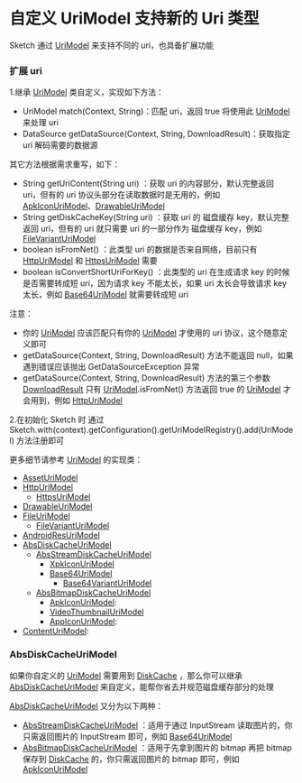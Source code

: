 # 自定义 UriModel 支持新的 Uri 类型

Sketch 通过 [UriModel] 来支持不同的 uri，也具备扩展功能

### 扩展 uri

1.继承 [UriModel] 类自定义，实现如下方法：

* UriModel match(Context, String)：匹配 uri，返回 true 将使用此 [UriModel] 来处理 uri
* DataSource getDataSource(Context, String, DownloadResult)：获取指定 uri 解码需要的数据源

其它方法根据需求重写，如下：

* String getUriContent(String uri) ：获取 uri 的内容部分，默认完整返回 uri，但有的 uri 协议头部分在读取数据时是无用的，例如 [ApkIconUriModel]、[DrawableUriModel]
* String getDiskCacheKey(String uri) ：获取 uri 的 磁盘缓存 key，默认完整返回 uri，但有的 uri 就只需要 uri
的一部分作为 磁盘缓存 key，例如 [FileVariantUriModel]
* boolean isFromNet() ：此类型 uri 的数据是否来自网络，目前只有 [HttpUriModel] 和 [HttpsUriModel] 需要
* boolean isConvertShortUriForKey() ：此类型的 uri 在生成请求 key 的时候是否需要转成短 uri，因为请求 key 不能太长，如果 uri 太长会导致请求 key 太长，例如 [Base64UriModel] 就需要转成短 uri

注意：

* 你的 [UriModel] 应该匹配只有你的 [UriModel] 才使用的 uri 协议，这个随意定义即可
* getDataSource(Context, String, DownloadResult) 方法不能返回 null，如果遇到错误应该抛出 GetDataSourceException 异常
* getDataSource(Context, String, DownloadResult) 方法的第三个参数 [DownloadResult] 只有 [UriModel].isFromNet() 方法返回 true 的 [UriModel] 才会用到，例如 [HttpUriModel]

2.在初始化 Sketch 时 通过 Sketch.with(context).getConfiguration().getUriModelRegistry().add(UriModel) 方法注册即可

更多细节请参考 [UriModel] 的实现类：

* [AssetUriModel]
* [HttpUriModel]
  * [HttpsUriModel]
* [DrawableUriModel]
* [FileUriModel]
  * [FileVariantUriModel]
* [AndroidResUriModel]
* [AbsDiskCacheUriModel]
  * [AbsStreamDiskCacheUriModel]
    * [XpkIconUriModel]
    * [Base64UriModel]
      * [Base64VariantUriModel]
  * [AbsBitmapDiskCacheUriModel]
    * [ApkIconUriModel]:
    * [VideoThumbnailUriModel]
    * [AppIconUriModel]:
* [ContentUriModel]:


### AbsDiskCacheUriModel

如果你自定义的 [UriModel] 需要用到 [DiskCache] ，那么你可以继承 [AbsDiskCacheUriModel] 来自定义，能帮你省去并规范磁盘缓存部分的处理

[AbsDiskCacheUriModel] 又分为以下两种：

* [AbsStreamDiskCacheUriModel] ：适用于通过 InputStream 读取图片的，你只需返回图片的 InputStream 即可，例如 [Base64UriModel]
* [AbsBitmapDiskCacheUriModel] ：适用于先拿到图片的 bitmap 再把 bitmap 保存到 [DiskCache] 的，你只需返回图片的 bitmap 即可，例如 [ApkIconUriModel]

[UriModel]: ../../sketch/src/main/java/me/xiaopan/sketch/uri/UriModel.java
[AssetUriModel]: ../../sketch/src/main/java/me/xiaopan/sketch/uri/AssetUriModel.java
[HttpUriModel]: ../../sketch/src/main/java/me/xiaopan/sketch/uri/HttpUriModel.java
[HttpsUriModel]: ../../sketch/src/main/java/me/xiaopan/sketch/uri/HttpsUriModel.java
[DrawableUriModel]: ../../sketch/src/main/java/me/xiaopan/sketch/uri/DrawableUriModel.java
[FileUriModel]: ../../sketch/src/main/java/me/xiaopan/sketch/uri/FileUriModel.java
[FileVariantUriModel]: ../../sketch/src/main/java/me/xiaopan/sketch/uri/FileVariantUriModel.java
[AndroidResUriModel]: ../../sketch/src/main/java/me/xiaopan/sketch/uri/AndroidResUriModel.java
[AbsDiskCacheUriModel]: ../../sketch/src/main/java/me/xiaopan/sketch/uri/AbsDiskCacheUriModel.java
[AbsStreamDiskCacheUriModel]: ../../sketch/src/main/java/me/xiaopan/sketch/uri/AbsStreamDiskCacheUriModel.java
[XpkIconUriModel]: ../../sample/src/main/java/me/xiaopan/sketchsample/util/XpkIconUriModel.java
[Base64UriModel]: ../../sketch/src/main/java/me/xiaopan/sketch/uri/Base64UriModel.java
[Base64VariantUriModel]: ../../sketch/src/main/java/me/xiaopan/sketch/uri/Base64VariantUriModel.java
[AbsBitmapDiskCacheUriModel]: ../../sketch/src/main/java/me/xiaopan/sketch/uri/AbsBitmapDiskCacheUriModel.java
[ApkIconUriModel]: ../../sketch/src/main/java/me/xiaopan/sketch/uri/ApkIconUriModel.java
[VideoThumbnailUriModel]: ../../sample-video-thumbnail/src/main/java/me/xiaopan/sketch_video_thumbnail_sample/VideoThumbnailUriModel.java
[AppIconUriModel]: ../../sketch/src/main/java/me/xiaopan/sketch/uri/AppIconUriModel.java
[ContentUriModel]: ../../sketch/src/main/java/me/xiaopan/sketch/uri/ContentUriModel.java
[DiskCache]: ../../sketch/src/main/java/me/xiaopan/sketch/cache/DiskCache.java
[DownloadResult]: ../../sketch/src/main/java/me/xiaopan/sketch/request/DownloadResult.java
